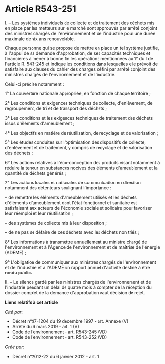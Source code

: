 # Article R543-251

I. – Les systèmes individuels de collecte et de traitement des déchets mis en place par les metteurs sur le marché sont
approuvés par arrêté conjoint des ministres chargés de l'environnement et de l'industrie pour une durée maximale de six ans
renouvelable.

Chaque personne qui se propose de mettre en place un tel système justifie, à l'appui de sa demande d'approbation, de ses
capacités techniques et financières à mener à bonne fin les opérations mentionnées au 1° du I de l'article R. 543-245 et
indique les conditions dans lesquelles elle prévoit de satisfaire aux clauses du cahier des charges défini par arrêté
conjoint des ministres chargés de l'environnement et de l'industrie.

Celui-ci précise notamment :

1° La couverture nationale appropriée, en fonction de chaque territoire ;

2° Les conditions et exigences techniques de collecte, d'enlèvement, de regroupement, de tri et de transport des déchets ;

3° Les conditions et les exigences techniques de traitement des déchets issus d'éléments d'ameublement ;

4° Les objectifs en matière de réutilisation, de recyclage et de valorisation ;

5° Les études conduites sur l'optimisation des dispositifs de collecte, d'enlèvement et de traitement, y compris de recyclage
et de valorisation des déchets ;

6° Les actions relatives à l'éco-conception des produits visant notamment à réduire la teneur en substances nocives des
éléments d'ameublement et la quantité de déchets générés ;

7° Les actions locales et nationales de communication en direction notamment des détenteurs soulignant l'importance :

– de remettre les éléments d'ameublement utilisés et les déchets d'éléments d'ameublement dont l'état fonctionnel et
sanitaire est satisfaisant aux acteurs de l'économie sociale et solidaire pour favoriser leur réemploi et leur
réutilisation ;

– des systèmes de collecte mis à leur disposition ;

– de ne pas se défaire de ces déchets avec les déchets non triés ;

8° Les informations à transmettre annuellement au ministre chargé de l'environnement et à l'Agence de l'environnement et de
maîtrise de l'énergie (ADEME) ;

9° L'obligation de communiquer aux ministres chargés de l'environnement et de l'industrie et à l'ADEME un rapport annuel
d'activité destiné à être rendu public.

II. – Le silence gardé par les ministres chargés de l'environnement et de l'industrie pendant un délai de quatre mois à
compter de la réception du dossier complet de la demande d'approbation vaut décision de rejet.

**Liens relatifs à cet article**

_Cité par_:

  - Décret n°97-1204 du 19 décembre 1997 - art. Annexe (V)
  - Arrêté du 6 mars 2019 - art. 1 (V)
  - Code de l'environnement - art. R543-245 (VD)
  - Code de l'environnement - art. R543-252 (VD)

_Créé par_:

  - Décret n°2012-22 du 6 janvier 2012 - art. 1
